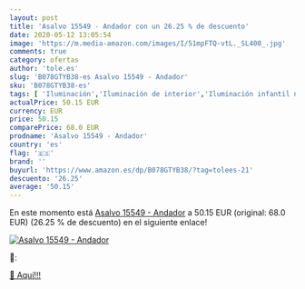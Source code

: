 ```yaml
---
layout: post
title: 'Asalvo 15549 - Andador con un 26.25 % de descuento'
date: 2020-05-12 13:05:54
image: 'https://m.media-amazon.com/images/I/51mpFTQ-vtL._SL400_.jpg'
comments: true
category: ofertas
author: 'tole.es'
slug: 'B078GTYB38-es Asalvo 15549 - Andador'
sku: 'B078GTYB38-es'
tags: [ 'Iluminación','Iluminación de interior','Iluminación infantil nocturna','Lámparas e iluminación infantil','Monos para bebés niño','Ropa','Ropa de una pieza para bebés niño','Ropa para bebés','Ropa para bebés niño','asalvo', ]
actualPrice: 50.15 EUR
currency: EUR
price: 50.15
comparePrice: 68.0 EUR
prodname: 'Asalvo 15549 - Andador'
country: 'es'
flag: '🇪🇸'
brand: ''
buyurl: 'https://www.amazon.es/dp/B078GTYB38/?tag=tolees-21'
descuento: '26.25'
average: '50.15'
---
```


En este momento está [Asalvo 15549 - Andador](https://www.amazon.es/dp/B078GTYB38/?tag=tolees-21) a 50.15 EUR (original: 68.0 EUR) (26.25 %  de descuento) en el siguiente enlace!

[![Asalvo 15549 - Andador](https://m.media-amazon.com/images/I/51mpFTQ-vtL._SL400_.jpg)](https://www.amazon.es/dp/B078GTYB38/?tag=tolees-21)

🔎:


[🛒 Aquí!!!](https://www.amazon.es/dp/B078GTYB38/?tag=tolees-21)
